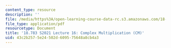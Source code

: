 ```yaml
---
content_type: resource
description: ''
file: /media/https%3A/open-learning-course-data-rc.s3.amazonaws.com/18-783-elliptic-curves-spring-2021/43c2b2575e24502d609575648a8cb4a3_MIT18_783S21_notes16.pdf
file_type: application/pdf
resourcetype: Document
title: '18.783 S2021 Lecture 16: Complex Multiplication (CM)'
uid: 43c2b257-5e24-502d-6095-75648a8cb4a3
---
```

